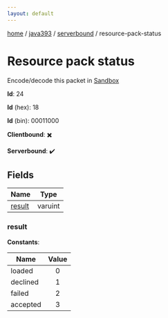 ```yaml
---
layout: default
---
```


[home](/)  /  [java393](/protocol/java393)  /  [serverbound](/protocol/java393/serverbound)  /  resource-pack-status

# Resource pack status

Encode/decode this packet in [Sandbox](../../../sandbox/java393#Serverbound.ResourcePackStatus)

**Id**: 24

**Id** (hex): 18

**Id** (bin): 00011000

**Clientbound**: ✖️

**Serverbound**: ✔️

## Fields

Name | Type
---|---
[result](#result) | varuint

### result

**Constants**:

Name | Value
---|:---:
loaded | 0
declined | 1
failed | 2
accepted | 3
